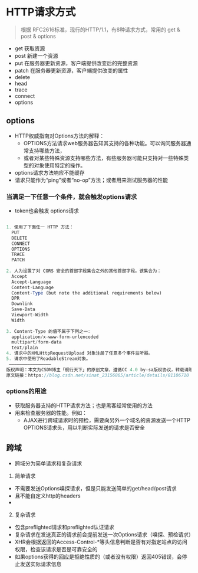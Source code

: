 # HTTP请求方式
> 根据 RFC2616标准，现行的HTTP/1.1，有8种请求方式，常用的 get & post & options
* get 获取资源
* post 新建一个资源
* put 在服务器更新资源，客户端提供改变后的完整资源
* patch 在服务器更新资源，客户端提供改变的属性
* delete
* head
* trace
* connect
* options


## options
* HTTP权威指南对Options方法的解释：
  * OPTIONS方法请求web服务器告知其支持的各种功能。可以询问服务器通常支持哪些方法，
  * 或者对某些特殊资源支持哪些方法，有些服务器可能只支持对一些特殊类型的对象使用特定的操作。
* options请求方法响应不能缓存
* 请求只能作为“ping”或者“no-op”方法；或者用来测试服务器的性能

### 当满足一下任意一个条件，就会触发options请求
* token也会触发 options请求
```jsx

1. 使用了下面任一 HTTP 方法： 
  PUT 
  DELETE 
  CONNECT 
  OPTIONS 
  TRACE 
  PATCH 
  
2. 人为设置了对 CORS 安全的首部字段集合之外的其他首部字段。该集合为： 
  Accept 
  Accept-Language 
  Content-Language 
  Content-Type (but note the additional requirements below) 
  DPR 
  Downlink 
  Save-Data 
  Viewport-Width 
  Width 
  
3. Content-Type 的值不属于下列之一: 
  application/x-www-form-urlencoded 
  multipart/form-data 
  text/plain 
4. 请求中的XMLHttpRequestUpload 对象注册了任意多个事件监听器。 
5. 请求中使用了ReadableStream对象。
 ———————————————— 
版权声明：本文为CSDN博主「舰行天下」的原创文章，遵循CC 4.0 by-sa版权协议，转载请附上原文出处链接及本声明。
原文链接：https://blog.csdn.net/sinat_23156865/article/details/81106710
```

### options的用途
  * 获取服务器支持的HTTP请求方法；也是黑客经常使用的方法
  * 用来检查服务器的性能。例如：
    * AJAX进行跨域请求时的预检，需要向另外一个域名的资源发送一个HTTP OPTIONS请求头，用以判断实际发送的请求是否安全


## 跨域
* 跨域分为简单请求和复杂请求
1. 简单请求
  * 不需要发送Options嗅探请求，但是只能发送简单的get/head/post请求
  * 且不能自定义http的headers
  * 
2. 复杂请求
  * 包含preflighted请求和preflighted认证请求
  * 复杂请求在发送真正的请求前会提前发送一次Options请求（嗅探、预检请求）
  * XHR会根据返回的Access-Control-*等头信息判断是否有对指定站点的访问权限，检查该请求是否是可靠安全的
  * 如果options获得的回应是拒绝性质的（或者没有权限）返回405错误，会停止发送实际请求信息